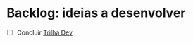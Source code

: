 # Backlog: ideias a desenvolver
- [ ] Concluir [Trilha Dev](https://trilhadev.planejamento.mg.gov.br)